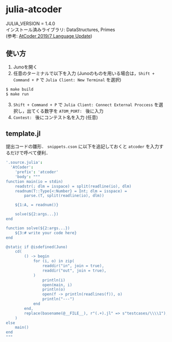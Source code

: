 # julia-atcoder
JULIA_VERSION = 1.4.0  
インストール済みライブラリ: DataStructures, Primes  
(参考: [AtCoder 2019/7 Language Update](https://docs.google.com/spreadsheets/d/1PmsqufkF3wjKN6g1L0STS80yP4a6u-VdGiEv5uOHe0M/edit#gid=0&range=57:57))

## 使い方
1. Junoを開く
1. 任意のターミナルで以下を入力 (Junoのものを用いる場合は，`Shift + Command + P` で `Julia Client: New Terminal` を選択)
```sh
$ make build
$ make run
```
3. `Shift + Command + P` で `Julia Client: Connect External Proccess` を選択し，出てくる数字を `ATOM_PORT: ` 後に入力
1. `Contest: ` 後にコンテスト名を入力 (任意)

## template.jl
提出コードの雛形．
`snippets.cson` に以下を追記しておくと `atcoder` を入力するだけで呼べて便利．
```cson
'.source.julia':
  'AtCoder':
    'prefix': 'atcoder'
    'body': """
function main(io = stdin)
    readstr(; dlm = isspace) = split(readline(io), dlm)
    readnum(T::Type{<:Number} = Int; dlm = isspace) =
        parse.(T, split(readline(io), dlm))

    ${1:A, = readnum()}

    solve(${2:args...})
end

function solve(${2:args...})
    ${3:# write your code here}
end

@static if @isdefined(Juno)
    cd(
        () -> begin
            for (i, o) in zip(
                readdir("in", join = true),
                readdir("out", join = true),
            )
                println(i)
                open(main, i)
                println(o)
                open(f -> println(readlines(f)), o)
                println("---")
            end
        end,
        replace(basename(@__FILE__), r"(.+).jl" => s"testcases/\\\\1"),
    )
else
    main()
end
"""
```
